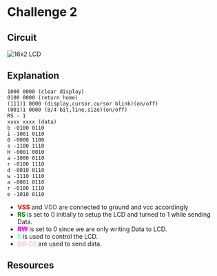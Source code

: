 # Challenge 2

## Circuit

![16x2 LCD](<Screenshot 2024-04-14 at 1.16.37 AM.png>)

## Explanation

```
1000 0000 (clear display)
0100 0000 (return home)
(111)1 0000 (display,cursor,cursor blink)(on/off)
(001)1 0000 (8/4 bit,line,size)(on/off)
RS - 1
xxxx xxxx (data)
b -0100 0110
i -1001 0110
0 -0000 1100
s -1100 1110
H -0001 0010
a -1000 0110
r -0100 1110
d -0010 0110
w -1110 1110
a -0001 0110
r -0100 1110
e -1010 0110
```

- **<span style="color: red;">VSS</span>** and **<span style="color: grey;">VDD</span>** are connected to ground and vcc accordingly
- **<span style="color: green;">RS</span>** is set to 0 initially to setup the LCD and turned to 1 while sending Data.
- **<span style="color: fuchsia;">RW</span>** is set to 0 since we are only writing Data to LCD.
- **<span style="color: aquamarine;">E</span>** is used to control the LCD.
- **<span style="color: pink;">D0-D7</span>** are used to send data.

## Resources
